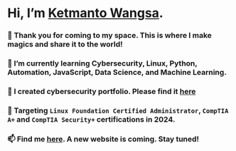 # Hi, I’m [Ketmanto Wangsa](https://github.com/Kwangsa19).

### 👀 Thank you for coming to my space. This is where I make magics and share it to the world! 
### 🌱 I’m currently learning Cybersecurity, Linux, Python, Automation, JavaScript, Data Science, and Machine Learning.
### 💞️ I created cybersecurity portfolio. Please find it [here](https://github.com/Kwangsa19/Ketmanto-Cybersecurity-Portfolio)
### 🎯 Targeting `Linux Foundation Certified Administrator`, `CompTIA A+` and `CompTIA Security+` certifications in 2024. 
### 📫 Find me [here](https://kwangsa19.github.io/). A new website is coming. Stay tuned! 

